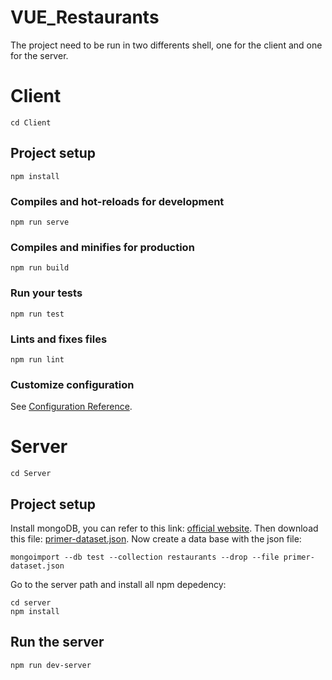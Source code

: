 # VUE_Restaurants
The project need to be run in two differents shell, one for the client and one for the server.

# Client
```
cd Client
```

## Project setup
```
npm install
```

### Compiles and hot-reloads for development
```
npm run serve
```

### Compiles and minifies for production
```
npm run build
```

### Run your tests
```
npm run test
```

### Lints and fixes files
```
npm run lint
```

### Customize configuration
See [Configuration Reference](https://cli.vuejs.org/config/).


# Server
```
cd Server
```

## Project setup
Install mongoDB, you can refer to this link: [official website](https://docs.mongodb.org/manual/installation/).
Then download this file: [primer-dataset.json](https://raw.githubusercontent.com/mongodb/docs-assets/primer-dataset/primer-dataset.json).
Now create a data base with the json file:
```
mongoimport --db test --collection restaurants --drop --file primer-dataset.json
```
Go to the server path and install all npm depedency:
```
cd server
npm install
```

## Run the server
```
npm run dev-server
```
